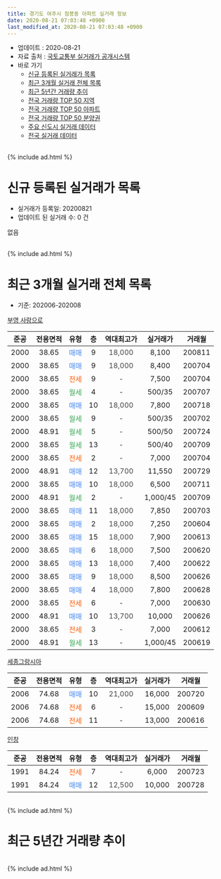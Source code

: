 ```yaml
---
title: 경기도 여주시 점봉동 아파트 실거래 정보
date: 2020-08-21 07:03:48 +0900
last_modified_at: 2020-08-21 07:03:48 +0900
---
```


* 업데이트 : 2020-08-21
* 자료 출처 : [국토교통부 실거래가 공개시스템](http://rt.molit.go.kr)
* 바로 가기
    * [신규 등록된 실거래가 목록](#신규-등록된-실거래가-목록)
    * [최근 3개월 실거래 전체 목록](#최근-3개월-실거래-전체-목록)
    * [최근 5년간 거래량 추이](#최근-5년간-거래량-추이)
    * [전국 거래량 TOP 50 지역](https://inasie.github.io/apt-trade-info/최근-3개월-전국에서-가장-거래가-많이-발생한-지역)
    * [전국 거래량 TOP 50 아파트](https://inasie.github.io/apt-trade-info/최근-3개월-전국에서-가장-거래가-많이-발생한-아파트)
    * [전국 거래량 TOP 50 분양권](https://inasie.github.io/apt-trade-info/최근-3개월-전국에서-가장-거래가-많이-발생한-분양권)
    * [주요 신도시 실거래 데이터](https://inasie.github.io/apt-trade-info/주요-신도시)
    * [전국 실거래 데이터](https://inasie.github.io/apt-trade-info/전국)
<br>
{% include ad.html %}
<br>

# 신규 등록된 실거래가 목록
* 실거래가 등록일: 20200821
* 업데이트 된 실거래 수: 0 건

없음

<br>
{% include ad.html %}
<br>

# 최근 3개월 실거래 전체 목록
* 기준: 202006-202008


[부영 사랑으로](https://search.naver.com/search.naver?query=%EA%B2%BD%EA%B8%B0%EB%8F%84+%EC%97%AC%EC%A3%BC%EC%8B%9C+%EC%A0%90%EB%B4%89%EB%8F%99+%EB%B6%80%EC%98%81+%EC%82%AC%EB%9E%91%EC%9C%BC%EB%A1%9C)

|준공|전용면적|유형|층|역대최고가|실거래가|거래월|
|:---:|:---:|:---:|:---:|:---:|:---:|:---:|
|2000|38.65|<span style="color:#4285f3">매매</span>|9|<span style="color:#444444">18,000</span>|8,100|200811|
|2000|38.65|<span style="color:#4285f3">매매</span>|9|<span style="color:#444444">18,000</span>|8,400|200704|
|2000|38.65|<span style="color:#ff5a00">전세</span>|9|<span style="color:#444444">-</span>|7,500|200704|
|2000|38.65|<span style="color:#34a853">월세</span>|4|<span style="color:#444444">-</span>|500/35|200707|
|2000|38.65|<span style="color:#4285f3">매매</span>|10|<span style="color:#444444">18,000</span>|7,800|200718|
|2000|38.65|<span style="color:#34a853">월세</span>|9|<span style="color:#444444">-</span>|500/35|200702|
|2000|48.91|<span style="color:#34a853">월세</span>|5|<span style="color:#444444">-</span>|500/50|200724|
|2000|38.65|<span style="color:#34a853">월세</span>|13|<span style="color:#444444">-</span>|500/40|200709|
|2000|38.65|<span style="color:#ff5a00">전세</span>|2|<span style="color:#444444">-</span>|7,000|200704|
|2000|48.91|<span style="color:#4285f3">매매</span>|12|<span style="color:#444444">13,700</span>|11,550|200729|
|2000|38.65|<span style="color:#4285f3">매매</span>|10|<span style="color:#444444">18,000</span>|6,500|200711|
|2000|48.91|<span style="color:#34a853">월세</span>|2|<span style="color:#444444">-</span>|1,000/45|200709|
|2000|38.65|<span style="color:#4285f3">매매</span>|11|<span style="color:#444444">18,000</span>|7,850|200703|
|2000|38.65|<span style="color:#4285f3">매매</span>|2|<span style="color:#444444">18,000</span>|7,250|200604|
|2000|38.65|<span style="color:#4285f3">매매</span>|15|<span style="color:#444444">18,000</span>|7,900|200613|
|2000|38.65|<span style="color:#4285f3">매매</span>|6|<span style="color:#444444">18,000</span>|7,500|200620|
|2000|38.65|<span style="color:#4285f3">매매</span>|13|<span style="color:#444444">18,000</span>|7,400|200622|
|2000|38.65|<span style="color:#4285f3">매매</span>|9|<span style="color:#444444">18,000</span>|8,500|200626|
|2000|38.65|<span style="color:#4285f3">매매</span>|4|<span style="color:#444444">18,000</span>|7,800|200628|
|2000|38.65|<span style="color:#ff5a00">전세</span>|6|<span style="color:#444444">-</span>|7,000|200630|
|2000|48.91|<span style="color:#4285f3">매매</span>|10|<span style="color:#444444">13,700</span>|10,000|200626|
|2000|38.65|<span style="color:#ff5a00">전세</span>|3|<span style="color:#444444">-</span>|7,000|200612|
|2000|48.91|<span style="color:#34a853">월세</span>|13|<span style="color:#444444">-</span>|1,000/45|200619|

[세종그랑시아](https://search.naver.com/search.naver?query=%EA%B2%BD%EA%B8%B0%EB%8F%84+%EC%97%AC%EC%A3%BC%EC%8B%9C+%EC%A0%90%EB%B4%89%EB%8F%99+%EC%84%B8%EC%A2%85%EA%B7%B8%EB%9E%91%EC%8B%9C%EC%95%84)

|준공|전용면적|유형|층|역대최고가|실거래가|거래월|
|:---:|:---:|:---:|:---:|:---:|:---:|:---:|
|2006|74.68|<span style="color:#4285f3">매매</span>|10|<span style="color:#444444">21,000</span>|16,000|200720|
|2006|74.68|<span style="color:#ff5a00">전세</span>|6|<span style="color:#444444">-</span>|15,000|200609|
|2006|74.68|<span style="color:#ff5a00">전세</span>|11|<span style="color:#444444">-</span>|13,000|200616|

[인창](https://search.naver.com/search.naver?query=%EA%B2%BD%EA%B8%B0%EB%8F%84+%EC%97%AC%EC%A3%BC%EC%8B%9C+%EC%A0%90%EB%B4%89%EB%8F%99+%EC%9D%B8%EC%B0%BD)

|준공|전용면적|유형|층|역대최고가|실거래가|거래월|
|:---:|:---:|:---:|:---:|:---:|:---:|:---:|
|1991|84.24|<span style="color:#ff5a00">전세</span>|7|<span style="color:#444444">-</span>|6,000|200723|
|1991|84.24|<span style="color:#4285f3">매매</span>|12|<span style="color:#444444">12,500</span>|10,000|200728|


<br>
{% include ad.html %}
<br>

# 최근 5년간 거래량 추이


<div style="width:100%;">
    <canvas id="deal_progress" height="200"></canvas>
</div>

<script>
new Chart(document.getElementById("deal_progress"), {
    type: 'line',
    data: {
        labels: ['201508','201509','201510','201511','201512','201601','201602','201603','201604','201605','201606','201607','201608','201609','201610','201611','201612','201701','201702','201703','201704','201705','201706','201707','201708','201709','201710','201711','201712','201801','201802','201803','201804','201805','201806','201807','201808','201809','201810','201811','201812','201901','201902','201903','201904','201905','201906','201907','201908','201909','201910','201911','201912','202001','202002','202003','202004','202005','202006','202007','202008'],
        datasets: [{
            label: '매매',
            pointRadius: 1,
            data: [10, 10, 11, 13, 9, 8, 10, 12, 18, 11, 8, 7, 8, 11, 8, 2, 4, 5, 5, 11, 10, 6, 8, 5, 2, 5, 7, 7, 6, 7, 2, 9, 7, 6, 7, 6, 1, 5, 5, 6, 4, 4, 7, 2, 6, 4, 4, 7, 6, 4, 7, 4, 8, 6, 5, 7, 6, 1, 7, 7, 1],
            borderColor: "rgba(255, 201, 14, 1)",
            backgroundColor: "rgba(255, 201, 14, 0.5)",
            fill: false,
            lineTension: 0
        },{
            label: '전월세',
            pointRadius: 1,
            data: [3, 6, 8, 5, 8, 8, 4, 9, 4, 6, 5, 3, 3, 4, 4, 9, 4, 1, 5, 2, 4, 5, 3, 0, 4, 2, 5, 3, 5, 9, 4, 3, 3, 6, 1, 3, 4, 3, 6, 7, 6, 12, 9, 9, 1, 8, 7, 9, 7, 7, 8, 2, 3, 3, 11, 3, 6, 5, 5, 8, 0],
            borderColor: "rgba(0, 141, 185, 1)",
            backgroundColor: "rgba(0, 141, 185, 0.5)",
            fill: false,
            lineTension: 0
        }
        ]
    },
    options: {
        responsive: true,
        title: {
            display: false
        },
        tooltips: {
            mode: 'index',
            intersect: false
        },
        hover: {
            mode: 'nearest',
            intersect: true
        },
        scales: {
            xAxes: [{
                display: true,
                scaleLabel: {
                    display: true,
                    labelString: '년/월'
                }
            }],
            yAxes: [{
                display: true,
                ticks: {
                    suggestedMin: 0,
                },
                scaleLabel: {
                    display: true,
                    labelString: '실거래 수'
                }
            }]
        }
    }
});

</script>


<br>
{% include ad.html %}
<br>

